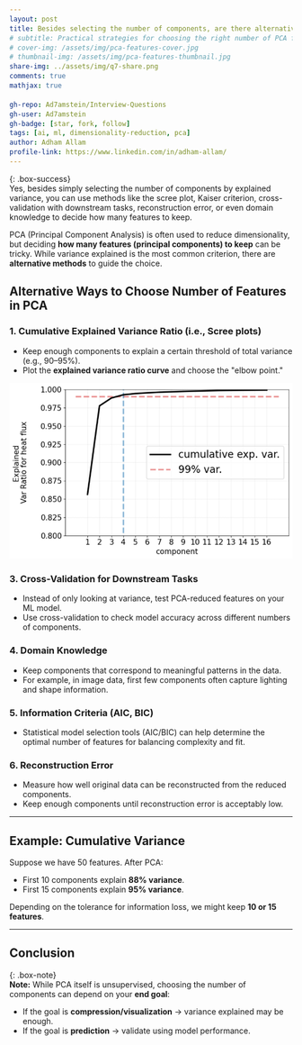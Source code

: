 ```yaml
---
layout: post
title: Besides selecting the number of components, are there alternative ways to determine how many features to keep after applying PCA?
# subtitle: Practical strategies for choosing the right number of PCA features
# cover-img: /assets/img/pca-features-cover.jpg
# thumbnail-img: /assets/img/pca-features-thumbnail.jpg
share-img: ../assets/img/q7-share.png
comments: true
mathjax: true

gh-repo: Ad7amstein/Interview-Questions
gh-user: Ad7amstein
gh-badge: [star, fork, follow]
tags: [ai, ml, dimensionality-reduction, pca]
author: Adham Allam
profile-link: https://www.linkedin.com/in/adham-allam/
---
```

 
{: .box-success}  
Yes, besides simply selecting the number of components by explained variance, you can use methods like the scree plot, Kaiser criterion, cross-validation with downstream tasks, reconstruction error, or even domain knowledge to decide how many features to keep.  

PCA (Principal Component Analysis) is often used to reduce dimensionality, but deciding **how many features (principal components) to keep** can be tricky. While variance explained is the most common criterion, there are **alternative methods** to guide the choice.  

## Alternative Ways to Choose Number of Features in PCA  

### 1. **Cumulative Explained Variance Ratio (i.e., Scree plots)**  

- Keep enough components to explain a certain threshold of total variance (e.g., 90–95%).  
- Plot the **explained variance ratio curve** and choose the "elbow point."  

![Scree Plot Example](../assets/img/scree-plot.png)

### 3. **Cross-Validation for Downstream Tasks**  

- Instead of only looking at variance, test PCA-reduced features on your ML model.  
- Use cross-validation to check model accuracy across different numbers of components.  

### 4. **Domain Knowledge**  

- Keep components that correspond to meaningful patterns in the data.  
- For example, in image data, first few components often capture lighting and shape information.  

### 5. **Information Criteria (AIC, BIC)**  

- Statistical model selection tools (AIC/BIC) can help determine the optimal number of features for balancing complexity and fit.  

### 6. **Reconstruction Error**  

- Measure how well original data can be reconstructed from the reduced components.  
- Keep enough components until reconstruction error is acceptably low.  

---

## Example: Cumulative Variance  

Suppose we have 50 features. After PCA:  

- First 10 components explain **88% variance**.  
- First 15 components explain **95% variance**.  

Depending on the tolerance for information loss, we might keep **10 or 15 features**.  

---

## Conclusion  

{: .box-note}  
**Note:** While PCA itself is unsupervised, choosing the number of components can depend on your **end goal**:  

- If the goal is **compression/visualization** → variance explained may be enough.  
- If the goal is **prediction** → validate using model performance.  
